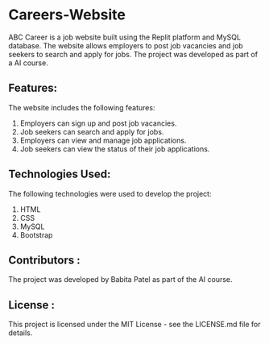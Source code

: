 # Careers-Website

ABC Career is a job website built using the Replit platform and MySQL database. The website allows employers to post job vacancies and job seekers to search and apply for jobs. The project was developed as part of a AI course.

## Features:
The website includes the following features:

1. Employers can sign up and post job vacancies.
2. Job seekers can search and apply for jobs.
3. Employers can view and manage job applications.
4. Job seekers can view the status of their job applications.

## Technologies Used:
The following technologies were used to develop the project:

1. HTML
2. CSS
3. MySQL
4. Bootstrap

## Contributors : 
The project was developed by Babita Patel as part of the AI course.

## License :
This project is licensed under the MIT License - see the LICENSE.md file for details.
